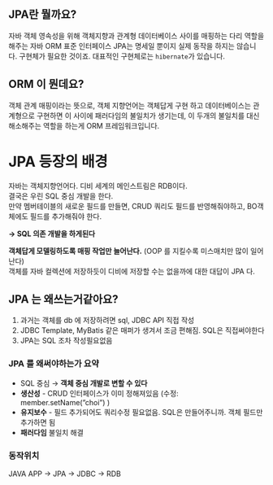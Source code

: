 
## JPA란 뭘까요?

자바 객체 영속성을 위해
객체지향과 관계형 데이터베이스 사이를 매핑하는 다리 역할을 해주는 자바 ORM 표준 인터페이스
JPA는 명세일 뿐이지 실제 동작을 하지는 않습니다. 구현체가 필요한 것이죠.
대표적인 구현체로는 `hibernate`가 있습니다.

## ORM 이 뭔데요?
객체 관계 매핑이라는 뜻으로, 객체 지향언어는 객체답게 구현 하고 데이터베이스는 관계형으로 구현하면
이 사이에 패러다임의 불일치가 생기는데, 이 두개의 불일치를 대신 해소해주는 역할을 하는게 ORM 프레임워크입니다.

# JPA 등장의 배경

자바는 객체지향언어다. 디비 세계의 메인스트림은 RDB이다.  
결국은 우린 SQL 중심 개발을 한다.  
만약 멤버테이블의 새로운 필드를 만들면, CRUD 쿼리도 필드를 반영해줘야하고, BO객체에도 필드를 추가해줘야 한다.   

**→ SQL 의존 개발을 하게된다**  

**객체답게 모델링하도록 매핑 작업만 늘어난다.** (OOP 를 지킬수록 미스매치만 많이 일어난다)  
객체를 자바 컬렉션에 저장하듯이 디비에 저장할 수는 없을까에 대한 대답이 JPA 다.

## JPA 는 왜쓰는거같아요?

1. 과거는 객체를 db 에 저장하려면 sql, JDBC API 직접 작성
2. JDBC Template, MyBatis 같은 매퍼가 생겨서 조금 편해짐. SQL은 직접써야한다
3. JPA는 SQL 조차 작성필요없음

### JPA 를 왜써야하는가 요약

- SQL  중심 → **객체 중심 개발로 변할 수 있다**
- **생산성** - CRUD 인터페이스가 이미 정해져있음 (수정: member.setName(”choi”) )
- **유지보수** - 필드 추가되어도 쿼리수정 필요없음. SQL은 만들어주니까. 객체 필드만 추가하면 됨
- **패러다임** 불일치 해결

### 동작위치

JAVA APP → JPA → JDBC → RDB
